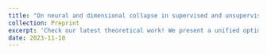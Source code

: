 ```yaml
---
title: "On neural and dimensional collapse in supervised and unsupervised contrastive learning with hard negative sampling"
collection: Preprint
excerpt: 'Check our latest theoretical work! We present a unified optimal geometry for Supervised and Unsupervised Contrastive learning: The neural collapse! We proved it with a extremly simple way. Beyond that, we also discussed the connection between hard negative sampling and dimensional collapse.'
date: 2023-11-10
---
```

